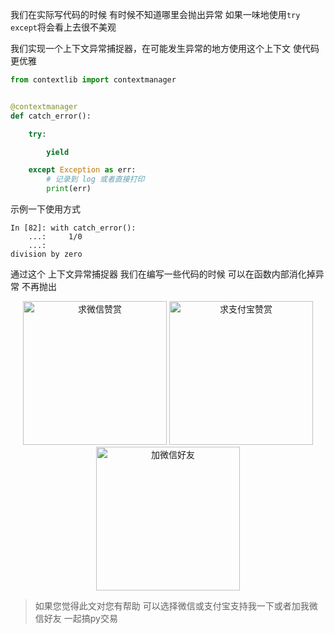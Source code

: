 我们在实际写代码的时候 有时候不知道哪里会抛出异常 如果一味地使用`try except`将会看上去很不美观

我们实现一个上下文异常捕捉器，在可能发生异常的地方使用这个上下文 使代码更优雅

```python
from contextlib import contextmanager


@contextmanager
def catch_error():

    try:

        yield

    except Exception as err:
        # 记录到 log 或者直接打印
        print(err)
```

示例一下使用方式

```shell script
In [82]: with catch_error():
    ...:     1/0
    ...:
division by zero
```

通过这个 上下文异常捕捉器 我们在编写一些代码的时候 可以在函数内部消化掉异常 不再抛出


<div  style="text-align: center;">    
<img src="https://s1.ax1x.com/2020/06/25/NwjAbj.jpg" alt="求微信赞赏" border="0"  width="230" height="230" />
<img src="https://s1.ax1x.com/2020/06/25/NwjvyF.jpg" alt="求支付宝赞赏" border="0"  width="230" height="230"/>
<img src="https://s1.ax1x.com/2020/06/25/Nwv8l8.jpg" alt="加微信好友" border="0" width="230" height="230"/>
</div>

> 如果您觉得此文对您有帮助 可以选择微信或支付宝支持我一下或者加我微信好友 一起搞py交易
